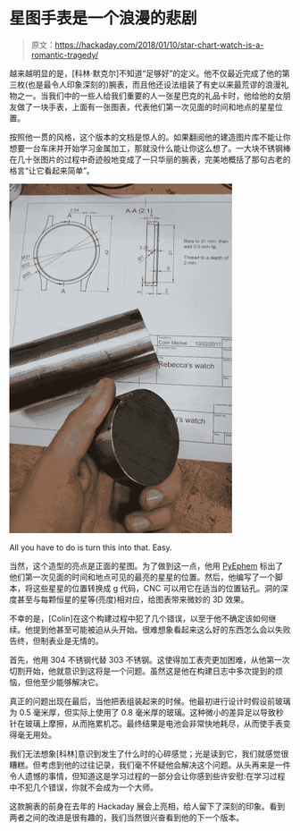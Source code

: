 # 星图手表是一个浪漫的悲剧

> 原文：<https://hackaday.com/2018/01/10/star-chart-watch-is-a-romantic-tragedy/>

越来越明显的是，[科林·默克尔]不知道“足够好”的定义。他不仅最近完成了他的第三枚(也是最令人印象深刻的)腕表，而且他还设法组装了有史以来最荒谬的浪漫礼物之一。当我们中的一些人给我们重要的人一张星巴克的礼品卡时，他给他的女朋友做了一块手表，上面有一张图表，代表他们第一次见面的时间和地点的星星位置。

按照他一贯的风格，这个版本的文档是惊人的。如果翻阅他的建造图片库不能让你想要一台车床并开始学习金属加工，那就没什么能让你这么想了。一大块不锈钢棒在几十张图片的过程中奇迹般地变成了一只华丽的腕表，完美地概括了那句古老的格言“让它看起来简单”。

[![](img/f2c5dbbddedf1cd99d00e76129ddf50a.png)](https://hackaday.com/wp-content/uploads/2018/01/starwatch_detail.jpg)

All you have to do is turn this into that. Easy.

当然，这个造型的亮点是正面的星图。为了做到这一点，他用 [PyEphem](http://rhodesmill.org/pyephem/) 标出了他们第一次见面的时间和地点可见的最亮的星星的位置。然后，他编写了一个脚本，将这些星星的位置转换成 g 代码，CNC 可以用它在适当的位置钻孔。洞的深度甚至与每颗恒星的星等(亮度)相对应，给图表带来微妙的 3D 效果。

不幸的是，[Colin]在这个构建过程中犯了几个错误，以至于他不确定该如何继续。他提到他甚至可能被迫从头开始。很难想象看起来这么好的东西怎么会以失败告终，但制表业是无情的。

首先，他用 304 不锈钢代替 303 不锈钢。这使得加工表壳更加困难，从他第一次切割开始，他就意识到这将是一个问题。虽然这是他在构建日志中多次提到的烦恼，但他至少能够解决它。

真正的问题出现在最后，当他把表组装起来的时候。他最初进行设计时假设前玻璃为 0.5 毫米厚，但实际上使用了 0.8 毫米厚的玻璃。这种微小的差异足以导致秒针在玻璃上摩擦，从而拖累机芯。最终结果是电池会非常快地耗尽，从而使手表变得毫无用处。

我们无法想象[科林]意识到发生了什么时的心碎感觉；光是读到它，我们就感觉很糟糕。但考虑到他的过往记录，我们毫不怀疑他会解决这个问题。从头再来是一件令人遗憾的事情，但知道这是学习过程的一部分会让你感到些许安慰:在学习过程中不犯几个错误，你就不会成为一个大师。

这款腕表的前身在去年的 Hackaday 展会上亮相，给人留下了深刻的印象。看到两者之间的改进是很有趣的，我们当然很兴奋看到他的下一个版本。